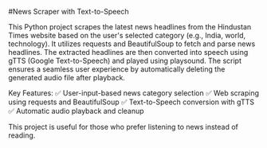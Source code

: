 #News Scraper with Text-to-Speech

This Python project scrapes the latest news headlines from the Hindustan Times website based on the user's selected category (e.g., India, world, technology). It utilizes requests and BeautifulSoup to fetch and parse news headlines. The extracted headlines are then converted into speech using gTTS (Google Text-to-Speech) and played using playsound. The script ensures a seamless user experience by automatically deleting the generated audio file after playback.

Key Features:
✅ User-input-based news category selection
✅ Web scraping using requests and BeautifulSoup
✅ Text-to-Speech conversion with gTTS
✅ Automatic audio playback and cleanup

This project is useful for those who prefer listening to news instead of reading.
